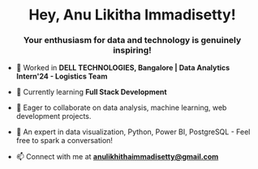 <h1 align="center">Hey, Anu Likitha Immadisetty! </h1>
<h3 align="center">Your enthusiasm for data and technology is genuinely inspiring!</h3>

- 🔭 Worked in **DELL TECHNOLOGIES, Bangalore | Data Analytics Intern'24 - Logistics Team**
  
- 🌱 Currently learning **Full Stack Development**
  
- 👯 Eager to collaborate on data analysis, machine learning, web development projects.
  
- 💬 An expert in data visualization, Python, Power BI, PostgreSQL - Feel free to spark a conversation!
  
- 📫 Connect with me at **anulikhithaimmadisetty@gmail.com**


